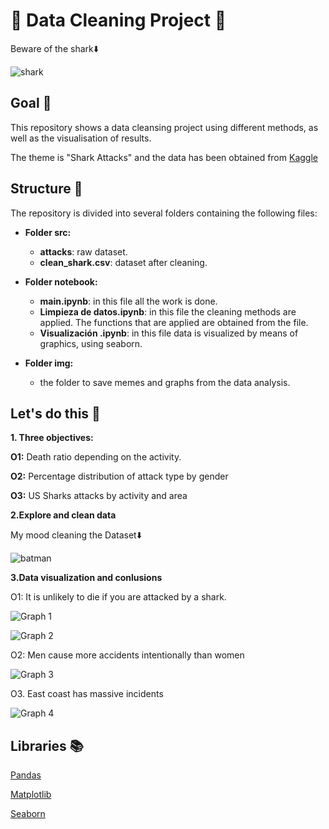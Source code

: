

# 🦈 Data Cleaning Project 🦈

Beware of the shark⬇️

![shark](https://github.com/charlieciordia/01-w2-pandas-Carlos-Ciordia/blob/main/img/shark.gif)


## Goal 🚀

This repository shows a data cleansing project using different methods, as well as the visualisation of results. 

The theme is "Shark Attacks" and the data has been obtained from [Kaggle](https://www.kaggle.com/teajay/global-shark-attacks)


## Structure 📂

The repository is divided into several folders containing the following files:

- **Folder src:**

   - **attacks**: raw dataset.
   - **clean_shark.csv**: dataset after cleaning.

- **Folder notebook:**

   - **main.ipynb**: in this file all the work is done.
   - **Limpieza de datos.ipynb**: in this file the cleaning methods are applied. The functions that are applied are obtained from the file.
   - **Visualización .ipynb**: in this file data is visualized by means of graphics, using seaborn. 

- **Folder img:**
   - the folder to save memes and graphs from the data analysis.


## Let's do this 🎣

**1. Three objectives:**

**O1:** Death ratio depending on the activity.

**O2:** Percentage distribution of attack type by gender

**O3:** US Sharks attacks by activity and area


**2.Explore and clean data**

My mood cleaning the Dataset⬇️

![batman](https://github.com/charlieciordia/01-w2-pandas-Carlos-Ciordia/blob/main/img/batman.gif)


**3.Data visualization and conlusions**

 O1:  It is unlikely to die if you are attacked by a shark.
 
![Graph 1](https://github.com/charlieciordia/01-w2-pandas-Carlos-Ciordia/blob/main/img/graph1.png)

![Graph 2](https://github.com/charlieciordia/01-w2-pandas-Carlos-Ciordia/blob/main/img/graph2.png)

 O2:  Men cause more accidents intentionally than women
 
![Graph 3](https://github.com/charlieciordia/01-w2-pandas-Carlos-Ciordia/blob/main/img/graph3.png)

 O3. East coast has massive incidents

![Graph 4](https://github.com/charlieciordia/01-w2-pandas-Carlos-Ciordia/blob/main/img/graph4.png)



## Libraries 📚
 
[Pandas](https://pandas.pydata.org/docs/)

[Matplotlib](https://matplotlib.org/)

[Seaborn](https://seaborn.pydata.org/)

